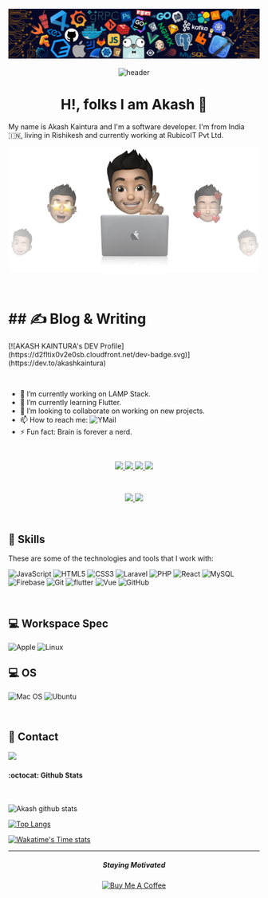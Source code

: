 <p align="center">
    <img src="assets/header.png"/>
</p>

<p align="center">
    <img align="center" width="5%" src="https://media.giphy.com/media/du3J3cXyzhj75IOgvA/giphy.gif" alt="header"/>
  <br>
  <h1 align="center">H!, folks I am Akash  👋 </h1>
    My name is Akash Kaintura and I'm a software developer. I'm from India 🇮🇳, living in Rishikesh and currently working at RubicoIT Pvt Ltd.
</p>

<p align="center">
    <img src="assets/cover.png"/>
</p>

<br>

<p align="center" >
    <h1>## &#x270d; Blog & Writing</h1>
    [![AKASH KAINTURA's DEV Profile](https://d2fltix0v2e0sb.cloudfront.net/dev-badge.svg)](https://dev.to/akashkaintura)
</p>

<br>

- 🔭 I’m currently working on LAMP Stack.
- 🌱 I’m currently learning Flutter.
- 👯 I’m looking to collaborate on working on new  projects.
- 📫 How to reach me: ![YMail](https://img.shields.io/badge/YahooMail-8B89CC?style=for-the-badge&logo=protonmail&logoColor=white)
- ⚡ Fun fact: Brain is forever a nerd.

<br>

<p align ="center">
    <a title="DEV.to" href="https://dev.to/akashkaintura">
        <img src="https://img.shields.io/badge/dev.to-0A0A0A?style=for-the-badge&logo=dev.to&logoColor=white" />
    </a>


<a title="LinkedIn" href="https://www.linkedin.com/in/akash-kaintura/">
    <img src="https://img.shields.io/badge/LinkedIn-0077B5?style=for-the-badge&logo=linkedin&logoColor=white"  />
</a>

<a title="Email" href="mailto:akashkaintura@yahoo.com">
    <img src="https://img.shields.io/badge/YahooMail-8B89CC?style=for-the-badge&logo=protonmail&logoColor=white"  />
</a>

 <a title="Instagram" href="https://instagram.com/enfield_explorer">
    <img src="https://img.shields.io/badge/Instagram-E4405F?style=for-the-badge&logo=instagram&logoColor=white"  />
  </a>

  </p>

<br>

<p align="center">
    <a href="https://github.com/akashkaintura" target="_blank">
        <img src="https://img.shields.io/github/followers/akashkaintura?style=for-the-badge"/>
    </a>

  <a href="https://www.linkedin.com/in/akash-kaintura/" target="_blank">
        <img src="https://img.shields.io/badge/-Linkedin-blue?style=for-the-badge&logo=Linkedin&logoColor=blue&link=www.linkedin.com/in/akashkaintura"/>
    </a>
</p>

<br>



## 🚀 Skills

These are some of the technologies and tools that I work with:

![JavaScript](https://img.shields.io/badge/JavaScript-F7DF1E?style=for-the-badge&logo=javascript&logoColor=black)
![HTML5](https://img.shields.io/badge/HTML-E34F26?style=for-the-badge&logo=html5&logoColor=white)
![CSS3](https://img.shields.io/badge/CSS-1572B6?&style=for-the-badge&logo=css3&logoColor=white)
![Laravel](https://img.shields.io/badge/Laravel-FF2D20?style=for-the-badge&logo=laravel&logoColor=white)
![PHP](https://img.shields.io/badge/PHP-777BB4?style=for-the-badge&logo=php&logoColor=white)
![React](https://img.shields.io/badge/React-20232A?style=for-the-badge&logo=react&logoColor=61DAFB)
![MySQL](https://img.shields.io/badge/-MySQL-4479A1?style=for-the-badge&logo=mysql&logoColor=white)
![Firebase](https://img.shields.io/badge/Firebase-FFCA28?style=for-the-badge&logo=firebase&logoColor=white)
![Git](https://img.shields.io/badge/-Git-black?style=for-the-badge&logo=git)
![flutter](https://img.shields.io/badge/Flutter-02569B?style=for-the-badge&logo=flutter&logoColor=white)
![Vue](https://img.shields.io/badge/Vue.js-35495E?style=for-the-badge&logo=vue.js&logoColor=4FC08D)
![GitHub](https://img.shields.io/badge/-GitHub-181717?style=for-the-badge&logo=github)

<br>


## 💻 Workspace Spec

![Apple](https://img.shields.io/badge/Apple-MacBook-999999?style=for-the-badge&logo=apple&logoColor=white)
![Linux](https://img.shields.io/badge/Intel-Core_i5_10th-0071C5?style=for-the-badge&logo=intel&logoColor=white)

## 💻 OS 

![Mac OS](https://img.shields.io/badge/Catalina-000000?style=for-the-badge&logo=MacOS&logoColor=white)
![Ubuntu](https://img.shields.io/badge/Ubuntu-E95420?style=for-the-badge&logo=ubuntu&logoColor=white)

<br>

## 📱 Contact

<a href="https://wa.me/8979594537">
    <img src="https://img.shields.io/badge/WhatsApp-25D366?style=for-the-badge&logo=whatsapp&logoColor=white">
</a>

<br>

#### :octocat:  Github Stats

<br>

![Akash github stats](https://github-readme-stats.vercel.app/api?username=akashkaintura&theme=algolia&show_icons=true)

[![Top Langs](https://github-readme-stats.vercel.app/api/top-langs/?username=akashkaintura&layout=compact&langs_count=8)](https://github.com/akashkaintura/github-readme-stats)

[![Wakatime's Time stats](https://github-readme-stats.vercel.app/api/wakatime?username=akashkaintura)](https://github.com/akashkainturagithub-readme-stats)

</p>

-------

<p align="center">
  <h5 align="center"> Staying Motivated </h5>
</p>

<p align="center">
<a href="https://www.buymeacoffee.com/dexplorer" target="_blank"><img src="https://img.buymeacoffee.com/button-api/?text=Buy me a book&emoji=📖&slug=dexplorer&button_colour=ff7e38&font_colour=000000&font_family=Cookie&outline_colour=000000&coffee_colour=FFDD00" alt="Buy Me A Coffee" height="10%" width="20%" ></a>
</p>
